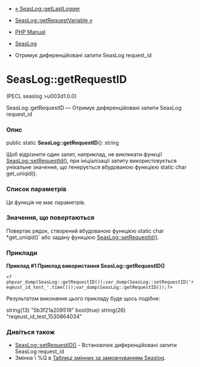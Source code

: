 - [« SeasLog::getLastLogger](seaslog.getlastlogger.md)
- [SeasLog::getRequestVariable »](seaslog.getrequestvariable.md)

- [PHP Manual](index.md)
- [SeasLog](class.seaslog.md)
- Отримує диференційовані запити SeasLog request_id

# SeasLog::getRequestID

(PECL seaslog \>u003d1.0.0)

SeasLog::getRequestID — Отримує диференційовані запити SeasLog
request_id

### Опис

public static **SeasLog::getRequestID**(): string

Щоб відрізнити один запит, наприклад, не викликати функції
[SeasLog::setRequestId()](seaslog.setrequestid.md), при ініціалізації
запиту використовується унікальне значення, що генерується вбудованою
функцією static char get_uniqid().

### Список параметрів

Ця функція не має параметрів.

### Значення, що повертаються

Повертає рядок, створений вбудованою функцією static char
\*get_uniqid()\` або задану функцією
[SeasLog::setRequestId()](seaslog.setrequestid.md).

### Приклади

**Приклад #1 Приклад використання **SeasLog::getRequestID()****

` <?phpvar_dump(SeasLog::getRequestID());var_dump(SeasLog::setRequestID('reqeust_id_test_'.time()));var_dump(SeasLog::getRequestID());?> `

Результатом виконання цього прикладу буде щось подібне:

string(13) "5b3f21a209519"
bool(true)
string(26) "reqeust_id_test_1530864034"

### Дивіться також

- [SeasLog::setRequestID()](seaslog.setrequestid.md) - Встановлює
диференційовані запити SeasLog request_id
- Змінна \ %Q в [Таблиці змінних за замовчуванням
Seaslog](seaslog.configuration.md#ini.seaslog.default-template).
